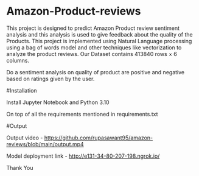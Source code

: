 # Amazon-Product-reviews

This project is designed to predict Amazon Product review sentiment analysis and this analysis is used to give feedback about the quality of the Products. This project is implemented using Natural Language processing using a bag of words model and other techniques like vectorization to analyze the product reviews.
  Our Dataset contains 413840 rows × 6 columns.
  
  Do a sentiment analysis on quality of product are positive and negative based on ratings given by the user.
  
 #Installation
 
  Install Jupyter Notebook and Python 3.10
  
  On top of all the requirements mentioned in requirements.txt
  
 #Output
 
 Output video - https://github.com/rupasawant95/amazon-reviews/blob/main/output.mp4
 
 Model deployment link - http://e131-34-80-207-198.ngrok.io/
 
 
Thank You 
